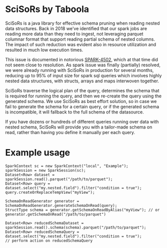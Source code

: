 # SciSoRs by Taboola

SciSoRs is a java library for effective schema pruning when reading nested data structures. 
Back in 2018 we've identified that our spark jobs are reading more data than they need to ingest, not leveraging parquet columnar format that support reading partial schema of nested columns. The impact of such reduction was evident also in resource utilization and resulted in much low execution times.

This issue is documented in notorious [SPARK-4502](https://issues.apache.org/jira/browse/SPARK-4502), which at that time did not seem close to resolution. As spark issue was finally (partially) resolved, we were already running with SciSoRs in production for several months, reducing up to 95% of input size for spark sql queries which involves highly nested data structures, with structs, arrays and maps interwoven together.

SciSoRs traverse the logical plan of the query, determines the schema that is required for running the query, and then we re-create the query using the generated schema. 
We use SciSoRs as best effort solution, so in case we fail to generate the schema for a certain query, or if the generated schema is incompatible, it will fallback to the full schema of the datasource. 

If you have dozens or hundreds of different queries running over data with nested schema, SciSoRs will provide you with a tailor-made schema on read, rather than having you define it manually per each query.  

# Example usage

    SparkContext sc = new SparkContext("local", "Example"); 
    sparkSession = new SparkSession(sc);
    Dataset<Row> dataset = sparkSession.read().parquet("/path/to/parquet");
    Dataset<Row> query = dataset.select("my.nested.field").filter("condition = true");
    query.createOrReplaceTempView("myView");
    
    SchemaOnReadGenerator generator = SchemaOnReadGenerator.generateSchemaOnRead(query);
    StructType schema = generator.getSchemaOnReadByAlias("myView"); // or generator.getSchemaOnRead("/path/to/parquet")
    
    Dataset<Row> reducedSchemaDataset = sparkSession.read().schema(schema).parquet("/path/to/parquet");
    Dataset<Row> reducedSchemaQuery = dataset.select("my.nested.field").filter("condition = true");
    // perform action on reducedSchemaQuery
    
